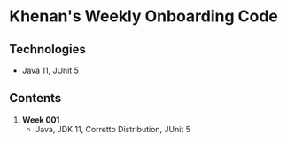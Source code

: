 # Khenan's Weekly Onboarding Code

## Technologies
- Java 11, JUnit 5

## Contents
01. **Week 001**
	- Java, JDK 11, Corretto Distribution, JUnit 5